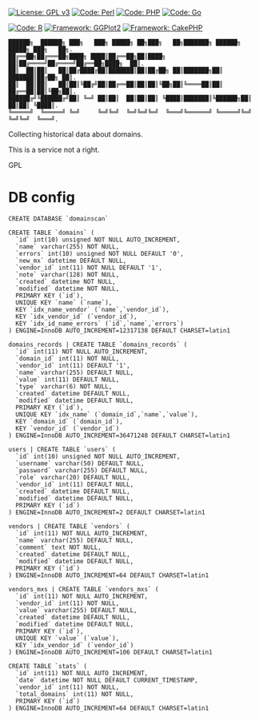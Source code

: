 [![License: GPL v3](https://img.shields.io/badge/License-GPL%20v3-yellow.svg)](https://www.gnu.org/licenses/gpl-3.0)
[![Code: Perl](https://img.shields.io/badge/Code-Perl-green.svg?style=flat)](http://www.perl.org)
[![Code: PHP](https://img.shields.io/badge/Code-PHP-green.svg?style=flat)](http://www.php.net)
[![Code: Go](https://img.shields.io/badge/Code-Go-green.svg?style=flat)](https://golang.org)

[![Code: R](https://img.shields.io/badge/Code-R-green.svg?style=flat)](https://www.r-project.org)
[![Framework: GGPlot2](https://img.shields.io/badge/Framework-GGPlot2-blue.svg?style=flat)](http://ggplot2.org)
[![Framework: CakePHP](https://img.shields.io/badge/Framework-CakePHP-blue.svg?style=flat)](http://cakephp.org)

```
██████╗  ██████╗ ███╗   ███╗ █████╗ ██╗███╗   ██╗███████╗ ██████╗ █████╗ ███╗   ██╗.   
██╔══██╗██╔═══██╗████╗ ████║██╔══██╗██║████╗  ██║██╔════╝██╔════╝██╔══██╗████╗  ██║.   
██║  ██║██║   ██║██╔████╔██║███████║██║██╔██╗ ██║███████╗██║     ███████║██╔██╗ ██║.    
██║  ██║██║   ██║██║╚██╔╝██║██╔══██║██║██║╚██╗██║╚════██║██║     ██╔══██║██║╚██╗██║.   
██████╔╝╚██████╔╝██║ ╚═╝ ██║██║  ██║██║██║ ╚████║███████║╚██████╗██║  ██║██║ ╚████║.   
╚═════╝  ╚═════╝ ╚═╝     ╚═╝╚═╝  ╚═╝╚═╝╚═╝  ╚═══╝╚══════╝ ╚═════╝╚═╝  ╚═╝╚═╝  ╚═══╝.    
```                                                                                 

Collecting historical data about domains.

This is a service not a right.

GPL

# DB config
```
CREATE DATABASE `domainscan`

CREATE TABLE `domains` (
  `id` int(10) unsigned NOT NULL AUTO_INCREMENT,
  `name` varchar(255) NOT NULL,
  `errors` int(10) unsigned NOT NULL DEFAULT '0',
  `new_mx` datetime DEFAULT NULL,
  `vendor_id` int(11) NOT NULL DEFAULT '1',
  `note` varchar(128) NOT NULL,
  `created` datetime NOT NULL,
  `modified` datetime NOT NULL,
  PRIMARY KEY (`id`),
  UNIQUE KEY `name` (`name`),
  KEY `idx_name_vendor` (`name`,`vendor_id`),
  KEY `idx_vendor_id` (`vendor_id`),
  KEY `idx_id_name_errors` (`id`,`name`,`errors`)
) ENGINE=InnoDB AUTO_INCREMENT=12317138 DEFAULT CHARSET=latin1

domains_records | CREATE TABLE `domains_records` (
  `id` int(11) NOT NULL AUTO_INCREMENT,
  `domain_id` int(11) NOT NULL,
  `vendor_id` int(11) DEFAULT '1',
  `name` varchar(255) DEFAULT NULL,
  `value` int(11) DEFAULT NULL,
  `type` varchar(6) NOT NULL,
  `created` datetime DEFAULT NULL,
  `modified` datetime DEFAULT NULL,
  PRIMARY KEY (`id`),
  UNIQUE KEY `idx_name` (`domain_id`,`name`,`value`),
  KEY `domain_id` (`domain_id`),
  KEY `vendor_id` (`vendor_id`)
) ENGINE=InnoDB AUTO_INCREMENT=36471248 DEFAULT CHARSET=latin1

users | CREATE TABLE `users` (
  `id` int(10) unsigned NOT NULL AUTO_INCREMENT,
  `username` varchar(50) DEFAULT NULL,
  `password` varchar(255) DEFAULT NULL,
  `role` varchar(20) DEFAULT NULL,
  `vendor_id` int(11) DEFAULT NULL,
  `created` datetime DEFAULT NULL,
  `modified` datetime DEFAULT NULL,
  PRIMARY KEY (`id`)
) ENGINE=InnoDB AUTO_INCREMENT=2 DEFAULT CHARSET=latin1

vendors | CREATE TABLE `vendors` (
  `id` int(11) NOT NULL AUTO_INCREMENT,
  `name` varchar(255) DEFAULT NULL,
  `comment` text NOT NULL,
  `created` datetime DEFAULT NULL,
  `modified` datetime DEFAULT NULL,
  PRIMARY KEY (`id`)
) ENGINE=InnoDB AUTO_INCREMENT=64 DEFAULT CHARSET=latin1

vendors_mxs | CREATE TABLE `vendors_mxs` (
  `id` int(11) NOT NULL AUTO_INCREMENT,
  `vendor_id` int(11) NOT NULL,
  `value` varchar(255) DEFAULT NULL,
  `created` datetime DEFAULT NULL,
  `modified` datetime DEFAULT NULL,
  PRIMARY KEY (`id`),
  UNIQUE KEY `value` (`value`),
  KEY `idx_vendor_id` (`vendor_id`)
) ENGINE=InnoDB AUTO_INCREMENT=106 DEFAULT CHARSET=latin1

CREATE TABLE `stats` (
  `id` int(11) NOT NULL AUTO_INCREMENT,
  `date` datetime NOT NULL DEFAULT CURRENT_TIMESTAMP,
  `vendor_id` int(11) NOT NULL,
  `total_domains` int(11) NOT NULL,
  PRIMARY KEY (`id`)
) ENGINE=InnoDB AUTO_INCREMENT=64 DEFAULT CHARSET=latin1
```
